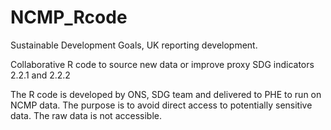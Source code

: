 # NCMP_Rcode

Sustainable Development Goals, UK reporting development.

Collaborative R code to source new data or improve proxy SDG indicators 2.2.1 and 2.2.2

The R code is developed by ONS, SDG team and delivered to PHE to run on NCMP data. The purpose is to avoid direct access to potentially sensitive data.
The raw data is not accessible.
